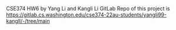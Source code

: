 CSE374 HW6 by Yang Li and Kangli Li
GitLab Repo of this project is
https://gitlab.cs.washington.edu/cse374-22au-students/yangli99-kangll/-/tree/main
